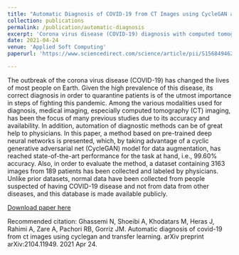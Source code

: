 ```yaml
---
title: "Automatic Diagnosis of COVID-19 from CT Images using CycleGAN and Transfer Learning"
collection: publications
permalink: /publication/automatic-diagnosis
excerpt: 'Corona virus disease (COVID-19) diagnosis with computed tomography (CT) imaging.'
date: 2021-04-24
venue: 'Applied Soft Computing'
paperurl: 'https://www.sciencedirect.com/science/article/pii/S156849462300529X'

---
```

The outbreak of the corona virus disease (COVID-19) has changed the lives of most people on Earth. Given the high prevalence of this disease, its correct diagnosis in order to quarantine patients is of the utmost importance in steps of fighting this pandemic. Among the various modalities used for diagnosis, medical imaging, especially computed tomography (CT) imaging, has been the focus of many previous studies due to its accuracy and availability. In addition, automation of diagnostic methods can be of great help to physicians. In this paper, a method based on pre-trained deep neural networks is presented, which, by taking advantage of a cyclic generative adversarial net (CycleGAN) model for data augmentation, has reached state-of-the-art performance for the task at hand, i.e., 99.60% accuracy. Also, in order to evaluate the method, a dataset containing 3163 images from 189 patients has been collected and labeled by physicians. Unlike prior datasets, normal data have been collected from people suspected of having COVID-19 disease and not from data from other diseases, and this database is made available publicly.

[Download paper here](https://www.sciencedirect.com/science/article/pii/S156849462300529X)

Recommended citation:
Ghassemi N, Shoeibi A, Khodatars M, Heras J, Rahimi A, Zare A, Pachori RB, Gorriz JM. Automatic diagnosis of covid-19 from ct images using cyclegan and transfer learning. arXiv preprint arXiv:2104.11949. 2021 Apr 24.